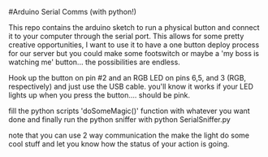 #Arduino Serial Comms (with python!)

This repo contains the arduino sketch to run a physical button and connect it to your computer through the serial port. This allows for some pretty creative opportunities, I want to use it to have a one button deploy process for our server but you could make some footswitch or maybe a 'my boss is watching me' button... the possibilities are endless.


Hook up the button on pin #2 and an RGB LED on pins 6,5, and 3 (RGB, respectively) and just use the USB cable. you'll know it works if your LED lights up when you press the button.... should be pink.


fill the python scripts 'doSomeMagic()' function with whatever you want done and finally
run the python sniffer with python SerialSniffer.py 


note that you can use 2 way communication the make the light do some cool stuff and let you know how the status of your action is going.